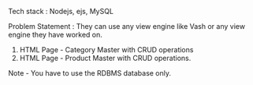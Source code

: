 Tech stack : Nodejs, ejs, MySQL

Problem Statement :
They can use any view engine like Vash or any view engine they have worked on.
1. HTML Page - Category Master with CRUD operations
2. HTML Page - Product Master with CRUD operations.
   
Note - You have to use the RDBMS database only.
